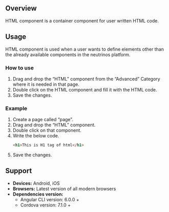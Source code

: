 ## Overview
HTML component is a container component for user written HTML code.

## Usage
HTML component is used when a user wants to define elements other than the already available components in the neutrinos platform.

### How to use

1. Drag and drop the “HTML” component from the “Advanced” Category where it is needed in that page.
2. Double click on the HTML component and fill it with the HTML code.
3. Save the changes.

### Example

1. Create a page called “page”.
2. Drag and drop the “HTML” component.
3. Double click on that component.
4. Write the below code.
    ```html
    <h1>This is H1 tag of html</h1>
    ```
5. Save the changes.

## Support
- **Devices:** Android, iOS
- **Browsers:**  Latest version of all modern browsers
- **Dependencies version:** 
    - Angular CLI version: 6.0.0 + 
    - Cordova version: 7.1.0 +
